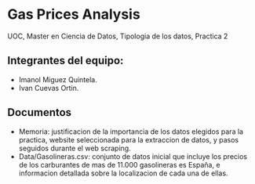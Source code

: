 # Gas Prices Analysis
UOC, Master en Ciencia de Datos, Tipologia de los datos, Practica 2

## Integrantes del equipo: 
* Imanol Miguez Quintela.
* Ivan Cuevas Ortin.

## Documentos
* Memoria: justificacion de la importancia de los datos elegidos para la practica, website seleccionada para la extraccion de datos, y pasos seguidos durante el web scraping.
* Data/Gasolineras.csv: conjunto de datos inicial que incluye los precios de los carburantes de mas de 11.000 gasolineras es España, e informacion detallada sobre la localizacion de cada una de ellas.

